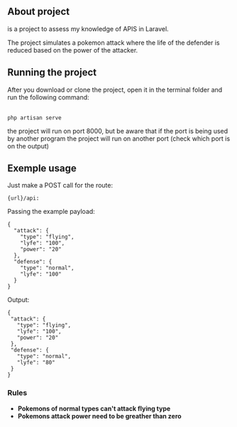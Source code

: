 ## About project

<p> is a project to assess my knowledge of APIS in Laravel. </p>
<p> The project simulates a pokemon attack where the life of the defender is reduced based on the power of the attacker.</p>

## Running the project

<p> After you download or clone the project, open it in the terminal folder and run the following command: </p> <br/>
<code>php artisan serve</code> 

<p> the project will run on port 8000, but be aware that if the port is being used by another program the project will run on another port (check which port is on the output) </p>

## Exemple usage
<p>Just make a POST call for the route: </p>
<code>{url}/api:</code>

<p>Passing the example payload:</p>

```
{
  "attack": {
    "type": "flying",
    "lyfe": "100",
    "power": "20"
  },
  "defense": {
    "type": "normal",
    "lyfe": "100"
  }
}
```

<p>Output: </p>

 ```
 {
  "attack": {
    "type": "flying",
    "lyfe": "100",
    "power": "20"
  },
  "defense": {
    "type": "normal",
    "lyfe": "80"
  }
}
```

### Rules

- **Pokemons of normal types can't attack flying type**
- **Pokemons attack power need to be greather than zero**
